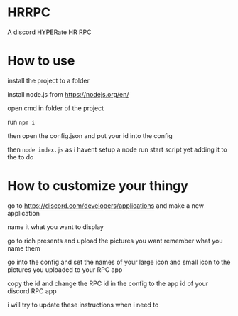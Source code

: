 # HRRPC
 A discord HYPERate HR RPC

# How to use
install the project to a folder 

install node.js from https://nodejs.org/en/ 

open cmd in folder of the project

run ```npm i```

then open the config.json and put your id into the config

then ```node index.js``` as i havent setup a node run start script yet adding it to the to do


# How to customize your thingy
go to https://discord.com/developers/applications and make a new application

name it what you want to display

go to rich presents and upload the pictures you want remember what you name them 

go into the config and set the names of your large icon and small icon to the pictures you uploaded to your RPC app


copy the id and change the RPC id in the config to the app id of your discord RPC app


i will try to update these instructions when i need to